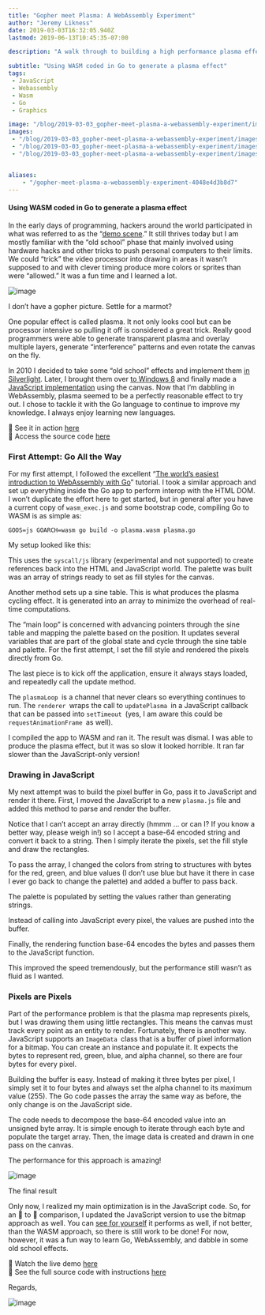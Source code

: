 ```yaml
---
title: "Gopher meet Plasma: A WebAssembly Experiment"
author: "Jeremy Likness"
date: 2019-03-03T16:32:05.940Z
lastmod: 2019-06-13T10:45:35-07:00

description: "A walk through to building a high performance plasma effect using JavaScript’s canvas in conjunction with WebAssembly by compiling Go to WASM."

subtitle: "Using WASM coded in Go to generate a plasma effect"
tags:
 - JavaScript 
 - Webassembly 
 - Wasm 
 - Go 
 - Graphics 

image: "/blog/2019-03-03_gopher-meet-plasma-a-webassembly-experiment/images/1.jpeg" 
images:
 - "/blog/2019-03-03_gopher-meet-plasma-a-webassembly-experiment/images/1.jpeg" 
 - "/blog/2019-03-03_gopher-meet-plasma-a-webassembly-experiment/images/2.gif" 
 - "/blog/2019-03-03_gopher-meet-plasma-a-webassembly-experiment/images/3.gif" 


aliases:
    - "/gopher-meet-plasma-a-webassembly-experiment-4048e4d3b8d7"
---
```


#### Using WASM coded in Go to generate a plasma effect

In the early days of programming, hackers around the world participated in what was referred to as the “[demo scene](http://www.pouet.net/).” It still thrives today but I am mostly familiar with the “old school” phase that mainly involved using hardware hacks and other tricks to push personal computers to their limits. We could “trick” the video processor into drawing in areas it wasn’t supposed to and with clever timing produce more colors or sprites than were “allowed.” It was a fun time and I learned a lot.




![image](/blog/2019-03-03_gopher-meet-plasma-a-webassembly-experiment/images/1.jpeg)

I don’t have a gopher picture. Settle for a marmot?



One popular effect is called plasma. It not only looks cool but can be processor intensive so pulling it off is considered a great trick. Really good programmers were able to generate transparent plasma and overlay multiple layers, generate “interference” patterns and even rotate the canvas on the fly.

In 2010 I decided to take some “old school” effects and implement them [in Silverlight](https://csharperimage.jeremylikness.com/2010/12/old-school-silverlight-effects.html). Later, I brought them over [to Windows 8](https://csharperimage.jeremylikness.com/2012/12/going-old-school-on-windows-8.html) and finally made a [JavaScript implementation](https://jsfiddle.net/jeremylikness/bVY6t/) using the canvas. Now that I’m dabbling in WebAssembly, plasma seemed to be a perfectly reasonable effect to try out. I chose to tackle it with the Go language to continue to improve my knowledge. I always enjoy learning new languages.

👀 See it in action [here](https://blazorhealthapp.z5.web.core.windows.net/plasma.html)  
🔗 Access the source code [here](https://github.com/JeremyLikness/PlasmaWasmGo/)

### First Attempt: Go All the Way

For my first attempt, I followed the excellent “[The world’s easiest introduction to WebAssembly with Go](https://medium.freecodecamp.org/webassembly-with-golang-is-fun-b243c0e34f02)” tutorial. I took a similar approach and set up everything inside the Go app to perform interop with the HTML DOM. I won’t duplicate the effort here to get started, but in general after you have a current copy of `wasm_exec.js` and some bootstrap code, compiling Go to WASM is as simple as:

`GOOS=js GOARCH=wasm go build -o plasma.wasm plasma.go`

My setup looked like this:




This uses the `syscall/js` library (experimental and not supported) to create references back into the HTML and JavaScript world. The palette was built was an array of strings ready to set as fill styles for the canvas.




Another method sets up a sine table. This is what produces the plasma cycling effect. It is generated into an array to minimize the overhead of real-time computations.




The “main loop” is concerned with advancing pointers through the sine table and mapping the palette based on the position. It updates several variables that are part of the global state and cycle through the sine table and palette. For the first attempt, I set the fill style and rendered the pixels directly from Go.




The last piece is to kick off the application, ensure it always stays loaded, and repeatedly call the update method.




The `plasmaLoop `is a channel that never clears so everything continues to run. The `renderer `wraps the call to `updatePlasma `in a JavaScript callback that can be passed into `setTimeout `(yes, I am aware this could be `requestAnimationFrame `as well).

I compiled the app to WASM and ran it. The result was dismal. I was able to produce the plasma effect, but it was so slow it looked horrible. It ran far slower than the JavaScript-only version!

### Drawing in JavaScript

My next attempt was to build the pixel buffer in Go, pass it to JavaScript and render it there. First, I moved the JavaScript to a new `plasma.js` file and added this method to parse and render the buffer.




Notice that I can’t accept an array directly (hmmm … or can I? If you know a better way, please weigh in!) so I accept a base-64 encoded string and convert it back to a string. Then I simply iterate the pixels, set the fill style and draw the rectangles.

To pass the array, I changed the colors from string to structures with bytes for the red, green, and blue values (I don’t use blue but have it there in case I ever go back to change the palette) and added a buffer to pass back.




The palette is populated by setting the values rather than generating strings.




Instead of calling into JavaScript every pixel, the values are pushed into the buffer.




Finally, the rendering function base-64 encodes the bytes and passes them to the JavaScript function.




This improved the speed tremendously, but the performance still wasn’t as fluid as I wanted.

### Pixels are Pixels

Part of the performance problem is that the plasma map represents pixels, but I was drawing them using little rectangles. This means the canvas must track every point as an entity to render. Fortunately, there is another way. JavaScript supports an `ImageData `class that is a buffer of pixel information for a bitmap. You can create an instance and populate it. It expects the bytes to represent red, green, blue, and alpha channel, so there are four bytes for every pixel.

Building the buffer is easy. Instead of making it three bytes per pixel, I simply set it to four bytes and always set the alpha channel to its maximum value (255). The Go code passes the array the same way as before, the only change is on the JavaScript side.

The code needs to decompose the base-64 encoded value into an unsigned byte array. It is simple enough to iterate through each byte and populate the target array. Then, the image data is created and drawn in one pass on the canvas.




The performance for this approach is amazing!




![image](/blog/2019-03-03_gopher-meet-plasma-a-webassembly-experiment/images/2.gif)

The final result



Only now, I realized my main optimization is in the JavaScript code. So, for an 🍎 to 🍎 comparison, I updated the JavaScript version to use the bitmap approach as well. You can [see for yourself](https://jsfiddle.net/jeremylikness/1xfh3c25/) it performs as well, if not better, than the WASM approach, so there is still work to be done! For now, however, it was a fun way to learn Go, WebAssembly, and dabble in some old school effects.

👀 Watch the live demo [here](https://blazorhealthapp.z5.web.core.windows.net/plasma.html)  
🔗 See the full source code with instructions [here](https://github.com/JeremyLikness/PlasmaWasmGo/)

Regards,




![image](/blog/2019-03-03_gopher-meet-plasma-a-webassembly-experiment/images/3.gif)
